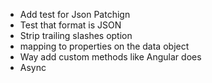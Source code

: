 ﻿- Add test for Json Patchign
- Test that format is JSON
- Strip trailing slashes option
- mapping to properties on the data object
- Way add custom methods like Angular does
- Async